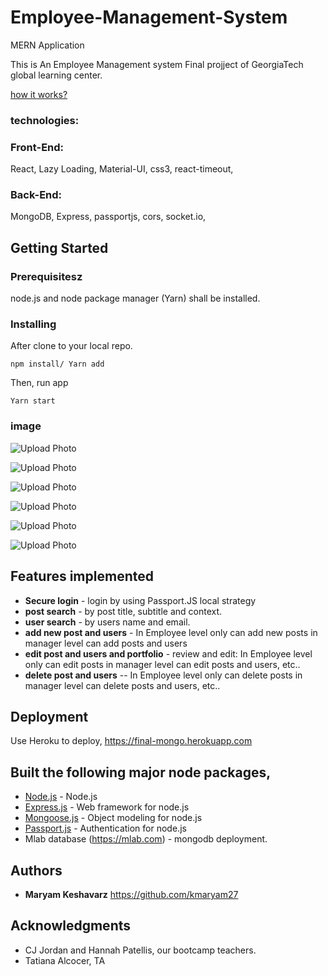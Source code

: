 # Employee-Management-System
MERN Application 

This is An Employee Management system Final projject of GeorgiaTech global learning center.


<a href="https://drive.google.com/file/d/1Uc6c7YGHHljJ2N1zx-jnh2OMxXrgnjbr/view">how it works?</a>

### technologies:
### Front-End: 
React, Lazy Loading, Material-UI, css3, react-timeout, 
### Back-End:
MongoDB, Express, passportjs, cors, socket.io, 

## Getting Started

### Prerequisitesz

node.js and node package manager (Yarn) shall be installed.

### Installing

After clone to your local repo.

```javascripts
npm install/ Yarn add
```

Then, run app 

```
Yarn start
```

### image

![Upload Photo](https://scontent.fatl1-1.fna.fbcdn.net/v/t1.0-9/51349612_2123584214424323_2504436571789328384_o.jpg?_nc_cat=102&_nc_oc=AQlDs2_f7ZfgETXMKLXnq52iyIeS1hMdnA42Sht6dW9HmqZR-h9SEuPTKvcryUnlimVndqrCjtXzX5R86N9CYsJe&_nc_ht=scontent.fatl1-1.fna&oh=db546e18b5f5d35bc57f68885198e8f6&oe=5DA8A412)


![Upload Photo](https://scontent.fatl1-2.fna.fbcdn.net/v/t1.0-9/51800973_2123585624424182_2712125182880776192_o.jpg?_nc_cat=106&_nc_oc=AQkQJ8UfmtCMVvH_xpSebKHd1FlpfRIgA3bF3ZUeFiEv4QoXSgmRMEeG3cApwP9hNdzO7fk5xQru01Y7seB3-4Yb&_nc_ht=scontent.fatl1-2.fna&oh=1e0242eec32e3bafb763fcea3705582c&oe=5DADBEF2)

![Upload Photo](https://scontent.fatl1-2.fna.fbcdn.net/v/t1.0-9/51410412_2123587684423976_8117650882801172480_o.jpg?_nc_cat=103&_nc_oc=AQnTeHWMTP3KlHopZyO4dLcLDXSv7sfToADBLVw--E2i8MASTFPP9nhurd2txZZ--d27oDrQsYSwcrN37273899u&_nc_ht=scontent.fatl1-2.fna&oh=d98c8e1ac48df0de71e5d65705dd89a6&oe=5DBAA9D6)


![Upload Photo](https://scontent.fatl1-2.fna.fbcdn.net/v/t1.0-9/51535766_2123589414423803_8680558432010371072_o.jpg?_nc_cat=101&_nc_oc=AQmUPPTiejiqb_7lAUFoAY5j_zIrHPy2QPYj1f42ZBW5WUUwzifLiCi-nxX3qYrJh5_h0embSgr1xbRvGeLEvxt0&_nc_ht=scontent.fatl1-2.fna&oh=b5857a78fd61e1e1881eef8a83ae9b2f&oe=5D79F5F3)


![Upload Photo](https://scontent.fatl1-2.fna.fbcdn.net/v/t1.0-9/51779257_2123590171090394_2731474603254743040_o.jpg?_nc_cat=108&_nc_oc=AQm1B6SNh1bh4kFhxBSy-hAMZUfe_Oklc96ca1f-AiFyhWsjTAu_P_8XHpT6hho0g09zZIuHtxltPpcyy4pcasb8&_nc_ht=scontent.fatl1-2.fna&oh=5284ad7a440e6adeecb2d185e5717b78&oe=5DC0BAA3)


![Upload Photo](https://scontent.fatl1-1.fna.fbcdn.net/v/t1.0-9/51315362_2123591004423644_6006286337802502144_o.jpg?_nc_cat=102&_nc_oc=AQmDStVa2E-doITbdGN3WETdC80kkf3yR4_qBs9wsybXjAASpTGeRhGrJTGohSbKYXkuvX69B4FyjjW4uv9NJ5o4&_nc_ht=scontent.fatl1-1.fna&oh=df5af0613b614017e5f7811abb8f005e&oe=5D7CDDFC)

## Features implemented

- **Secure login** - login by using Passport.JS local strategy
- **post search** - by post title, subtitle and context.
- **user search** - by users name and email.
- **add new post and users** - In Employee level only can add new posts in manager level can add posts and users
- **edit post and users and portfolio** - review and edit: In Employee level only can edit posts in manager level can edit posts and users, etc..
- **delete post and users** -- In Employee level only can delete posts in manager level can delete posts and users, etc..


## Deployment

Use Heroku to deploy, https://final-mongo.herokuapp.com


## Built the following major node packages,

- [Node.js](https://nodejs.org/) - Node.js
- [Express.js](https://expressjs.com) - Web framework for node.js
- [Mongoose.js](https://mongoosejs.com) - Object modeling for node.js
- [Passport.js](http://www.passportjs.org) - Authentication for node.js
- Mlab database (https://mlab.com) - mongodb deployment.


## Authors

- **Maryam Keshavarz** https://github.com/kmaryam27

## Acknowledgments

- CJ Jordan and Hannah Patellis, our bootcamp teachers.
- Tatiana Alcocer, TA
